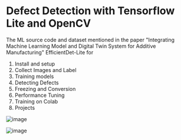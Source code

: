 # Defect Detection with Tensorflow Lite and OpenCV

The ML source code and dataset mentioned in the paper "Integrating Machine Learning Model and Digital Twin System for Additive Manufacturing"
EfficientDet-Lite for 
1. Install and setup
2. Collect Images and Label
3. Training models
4. Detecting Defects
5. Freezing and Conversion
6. Performance Tuning
7. Training on Colab
8. Projects

![image](https://github.com/user-attachments/assets/81964c3a-2be5-43f1-8b52-27e9f0a41443)

![image](https://github.com/user-attachments/assets/7fb062e4-a261-4f78-946d-f5727c192a8f)
